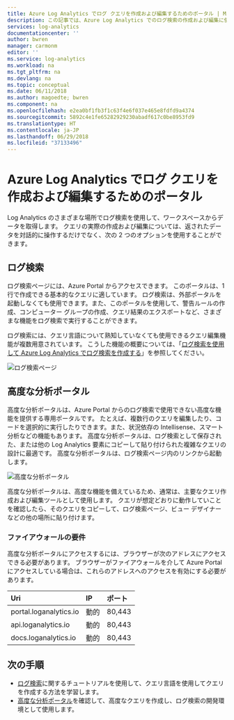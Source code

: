 ```yaml
---
title: Azure Log Analytics でログ クエリを作成および編集するためのポータル | Microsoft Docs
description: この記事では、Azure Log Analytics でのログ検索の作成および編集に使用できるポータルについて説明します。
services: log-analytics
documentationcenter: ''
author: bwren
manager: carmonm
editor: ''
ms.service: log-analytics
ms.workload: na
ms.tgt_pltfrm: na
ms.devlang: na
ms.topic: conceptual
ms.date: 06/11/2018
ms.author: magoedte; bwren
ms.component: na
ms.openlocfilehash: e2ea0bf1fb3f1c63f4e6f037e465e8fdfd9a4374
ms.sourcegitcommit: 5892c4e1fe65282929230abadf617c0be8953fd9
ms.translationtype: HT
ms.contentlocale: ja-JP
ms.lasthandoff: 06/29/2018
ms.locfileid: "37133496"
---
```

# <a name="portals-for-creating-and-editing-log-queries-in-azure-log-analytics"></a>Azure Log Analytics でログ クエリを作成および編集するためのポータル

Log Analytics のさまざまな場所でログ検索を使用して、ワークスペースからデータを取得します。  クエリの実際の作成および編集については、返されたデータを対話的に操作するだけでなく、次の 2 つのオプションを使用することができます。  

## <a name="log-search"></a>ログ検索 
ログ検索ページには、Azure Portal からアクセスできます。  このポータルは、1 行で作成できる基本的なクエリに適しています。  ログ検索は、外部ポータルを起動しなくても使用できます。また、このポータルを使用して、警告ルールの作成、コンピューター グループの作成、クエリ結果のエクスポートなど、さまざまな機能をログ検索で実行することができます。  

ログ検索には、クエリ言語について熟知していなくても使用できるクエリ編集機能が複数用意されています。  こうした機能の概要については、「[ログ検索を使用して Azure Log Analytics でログ検索を作成する](log-analytics-log-search-log-search-portal.md)」を参照してください。


![ログ検索ページ](media/log-analytics-log-search-portals/log-search-portal.png)

## <a name="advanced-analytics-portal"></a>高度な分析ポータル
高度な分析ポータルは、Azure Portal からのログ検索で使用できない高度な機能を提供する専用ポータルです。  たとえば、複数行のクエリを編集したり、コードを選択的に実行したりできます。また、状況依存の Intellisense、スマート分析などの機能もあります。  高度な分析ポータルは、ログ検索として保存された、または他の Log Analytics 要素にコピーして貼り付けられた複雑なクエリの設計に最適です。  高度な分析ポータルは、ログ検索ページ内のリンクから起動します。

![高度な分析ポータル](media/log-analytics-log-search-portals/advanced-analytics-portal.png)


高度な分析ポータルは、高度な機能を備えているため、通常は、主要なクエリ作成および編集ツールとして使用します。  クエリが想定どおりに動作していことを確認したら、そのクエリをコピーして、ログ検索ページ、ビュー デザイナーなどの他の場所に貼り付けます。  

### <a name="firewall-requirements"></a>ファイアウォールの要件
高度な分析ポータルにアクセスするには、ブラウザーが次のアドレスにアクセスできる必要があります。  ブラウザーがファイアウォールを介して Azure Portal にアクセスしている場合は、これらのアドレスへのアクセスを有効にする必要があります。

| Uri | IP | ポート |
|:---|:---|:---|
| portal.loganalytics.io | 動的 | 80,443 |
| api.loganalytics.io    | 動的 | 80,443 |
| docs.loganalytics.io   | 動的 | 80,443 |


## <a name="next-steps"></a>次の手順

- [ログ検索](log-analytics-tutorial-viewdata.md)に関するチュートリアルを使用して、クエリ言語を使用してクエリを作成する方法を学習します。
- [高度な分析ポータル](https://go.microsoft.com/fwlink/?linkid=856587)を確認して、高度なクエリを作成し、ログ検索の開発環境として使用します。

